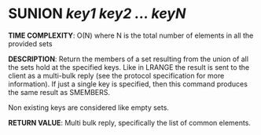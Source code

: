 # SUNION *key1 key2 ... keyN*

**TIME COMPLEXITY**:
O(N) where N is the total number of elements in all the provided sets

**DESCRIPTION**:
Return the members of a set resulting from the union of all the sets hold at
the specified keys. Like in LRANGE the result is sent to the client as a
multi-bulk reply (see the protocol specification for more information). If just
a single key is specified, then this command produces the same result as
SMEMBERS.

Non existing keys are considered like empty sets.

**RETURN VALUE**:
Multi bulk reply, specifically the list of common elements.
